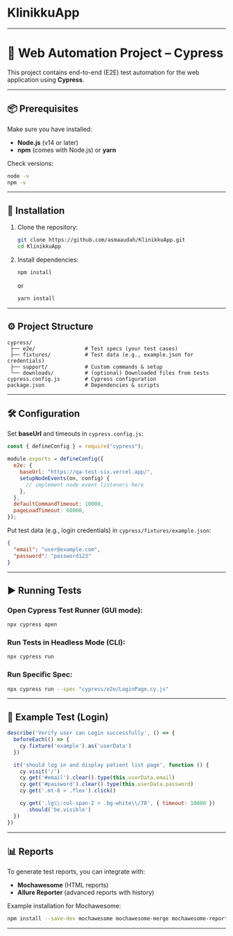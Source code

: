 # KlinikkuApp


---

# 🚀 Web Automation Project – Cypress

This project contains end-to-end (E2E) test automation for the web application using **Cypress**.

---

## 📦 Prerequisites

Make sure you have installed:

* **Node.js** (v14 or later)
* **npm** (comes with Node.js) or **yarn**

Check versions:

```bash
node -v
npm -v
```

---

## 🔧 Installation

1. Clone the repository:

   ```bash
   git clone https://github.com/asmaaudah/KlinikkuApp.git
   cd KlinikkuApp
   ```
2. Install dependencies:

   ```bash
   npm install
   ```

   or

   ```bash
   yarn install
   ```

---

## ⚙️ Project Structure

```
cypress/
 ├── e2e/                # Test specs (your test cases)
 ├── fixtures/           # Test data (e.g., example.json for credentials)
 ├── support/            # Custom commands & setup
 └── downloads/          # (optional) Downloaded files from tests
cypress.config.js        # Cypress configuration
package.json             # Dependencies & scripts
```

---

## 🛠 Configuration

Set **baseUrl** and timeouts in `cypress.config.js`:

```javascript
const { defineConfig } = require("cypress");

module.exports = defineConfig({
  e2e: {
    baseUrl: "https://qa-test-six.vercel.app/",
    setupNodeEvents(on, config) {
      // implement node event listeners here
    },
  },
  defaultCommandTimeout: 10000,
  pageLoadTimeout: 60000,
});
```

Put test data (e.g., login credentials) in `cypress/fixtures/example.json`:

```json
{
  "email": "user@example.com",
  "password": "password123"
}
```

---

## ▶️ Running Tests

### Open Cypress Test Runner (GUI mode):

```bash
npx cypress open
```

### Run Tests in Headless Mode (CLI):

```bash
npx cypress run
```

### Run Specific Spec:

```bash
npx cypress run --spec "cypress/e2e/LoginPage.cy.js"
```

---

## 🧪 Example Test (Login)

```javascript
describe('Verify user can Login successfully', () => {
  beforeEach(() => {
    cy.fixture('example').as('userData')
  })

  it('should log in and display patient list page', function () {
    cy.visit('/')
    cy.get('#email').clear().type(this.userData.email)
    cy.get('#password').clear().type(this.userData.password)
    cy.get('.mt-8 > .flex').click()

    cy.get('.lg\\:col-span-2 > .bg-white\\/70', { timeout: 10000 })
      .should('be.visible')
  })
})
```

---

## 📊 Reports

To generate test reports, you can integrate with:

* **Mochawesome** (HTML reports)
* **Allure Reporter** (advanced reports with history)

Example installation for Mochawesome:

```bash
npm install --save-dev mochawesome mochawesome-merge mochawesome-report-generator
```

---
